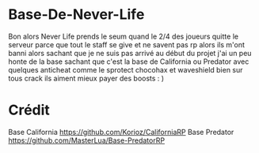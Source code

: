 # Base-De-Never-Life
Bon alors Never Life prends le seum quand le 2/4 des joueurs quitte le serveur parce que tout le staff se give et ne savent pas rp alors ils m'ont banni alors sachant que je ne suis pas arrivé au début du projet j'ai un peu honte de la base sachant que c'est la base de California ou Predator avec quelques anticheat comme le sprotect chocohax et waveshield bien sur tous crack ils aiment mieux payer des boosts : )











# Crédit
Base California https://github.com/Korioz/CaliforniaRP
Base Predator https://github.com/MasterLua/Base-PredatorRP
